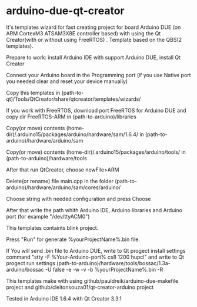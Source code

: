 # arduino-due-qt-creator
It's templates wizard  for fast creating project for board Arduino DUE (on ARM CortexM3 ATSAM3X8E controller based) with using the Qt Creator(with or without using FreeRTOS) .
Template based on the QBS(2 templates).

Prepare to work: install Arduino IDE with support Arduino DUE, install Qt Creator

Connect your Arduino board in the Programming port (if you use Native port you needed clear and reset your device manually)

Copy this templates in (path-to-qt)/Tools/QtCreator/share/qtcreator/templates/wizards/

If you work with FreeRTOS, download port FreeRTOS for Arduino DUE and copy dir FreeRTOS-ARM in (path-to-arduino)/libraries

Copy(or move) contents (home-dir)/.arduino15/packages/arduino/hardware/sam/1.6.4/ in (path-to-arduino)/hardware/arduino/sam

Copy(or move) contents (home-dir)/.arduino15/packages/arduino/tools/ in (path-to-arduino)/hardware/tools

After that run QtCreator, choose newFile>ARM

Delete(or rename) file main.cpp in the folder (path-to-arduino)/hardware/arduino/sam/cores/arduino/

Choose string with needed configuration and press Choose

After that write the path whith Arduino IDE, Arduino libraries and Arduino port (for example "/dev/ttyACM0")

This templates containts blink project.

Press "Run" for generate %yourProjectName%.bin file.

If You will send .bin file to Arduino DUE, write to Qt progect install settings command "stty -F %Your-Arduino-port% cs8 1200 hupcl" and write to Qt progect run settings (path-to-arduino)/hardware/tools/bossac/1.3a-arduino/bossac -U false -e -w -v -b %yourProjectName%.bin -R

This templates make with using github/pauldreik/arduino-due-makefile project and github/cleitonsouza01/qt-creator-arduino project

Tested in Arduino IDE 1.6.4 with Qt Creator 3.3.1
